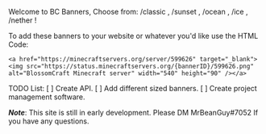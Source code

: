 Welcome to BC Banners, Choose from: /classic , /sunset , /ocean , /ice , /nether !

To add these banners to your website or whatever you'd like use the HTML Code:

```
<a href="https://minecraftservers.org/server/599626" target="_blank"><img src="https://status.minecraftservers.org/{bannerID}/599626.png" alt="BlossomCraft Minecraft server" width="540" height="90" /></a>
```

TODO List:
[ ]  Create API.
[ ]  Add different sized banners.
[ ]  Create project management software.

***Note***: This site is still in early development. Please DM MrBeanGuy#7052 If you have any questions.
